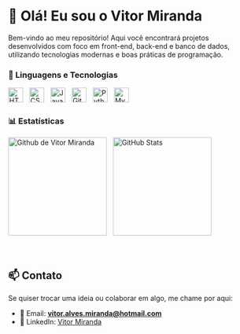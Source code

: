 # 👋 Olá! Eu sou o Vitor Miranda 

Bem-vindo ao meu repositório! Aqui você encontrará projetos desenvolvidos com foco em front-end, back-end e banco de dados, utilizando tecnologias modernas e boas práticas de programação.

### 🤖 Linguagens e Tecnologias

<img align="left" alt="HTML" title="HTML" width="30px" style="padding-right: 10px;" src="https://cdn.jsdelivr.net/gh/devicons/devicon@latest/icons/html5/html5-original.svg" />
<img align="left" alt="CSS" title="CSS" width="30px" style="padding-right: 10px;" src="https://cdn.jsdelivr.net/gh/devicons/devicon@latest/icons/css3/css3-original.svg" />
<img align="left" alt="JavaScript" title="JavaScript" width="30px" style="padding-right: 10px;" src="https://cdn.jsdelivr.net/gh/devicons/devicon@latest/icons/javascript/javascript-original.svg" />
<img align="left" alt="Git" title="Git" width="30px" style="padding-right: 10px;" src="https://cdn.jsdelivr.net/gh/devicons/devicon@latest/icons/git/git-original.svg" />
<img align="left" alt="Python" title="Python" width="30px" style="padding-right: 10px;" src="https://cdn.jsdelivr.net/gh/devicons/devicon@latest/icons/python/python-original.svg" />
<img align="left" alt="MySQL" title="MySQL" width="30px" style="padding-right: 10px;" src="https://cdn.jsdelivr.net/gh/devicons/devicon@latest/icons/mysql/mysql-original-wordmark.svg" />

<br/>
<br/>

### 📊 Estatísticas

<img align="left" alt="Github de Vitor Miranda" height="200px" style="padding-right: 10px;" src="https://github-readme-stats.vercel.app/api?username=vitormiranda-dev&show_icons=true&theme=dark&locale=pt-br" />

<img align="left" alt="GitHub Stats" height="200px" style="padding-right: 10px;" src="https://github-readme-stats.vercel.app/api/top-langs/?username=vitormiranda-dev&show_icons=true&theme=dark&custom_title=Tecnologias" />

<br/>
<br/>
<br/>
<br/>
<br/>
<br/>
<br/>
<br/>
<br/>
<br/>
<br/>
<br/>
<br/>
<br/>

## 📫 Contato
Se quiser trocar uma ideia ou colaborar em algo, me chame por aqui:

- 📧 Email: **vitor.alves.miranda@hotmail.com**
- 💼 LinkedIn: [Vitor Miranda](https://linkedin.com/in/vitor-miranda-b38644300)


 
   





